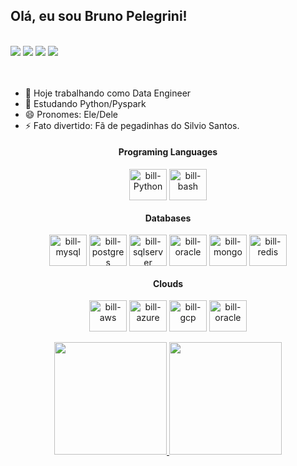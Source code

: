 ## Olá, eu sou Bruno Pelegrini!
<br>
<div> 
 	<a href="https://www.twitch.tv/billpelegrini" target="_blank"><img src="https://img.shields.io/badge/Twitch-9146FF?style=for-the-badge&logo=twitch&logoColor=white" target="_blank"></a>
  <a href = "mailto:contato@brunopelegrini.com"><img src="https://img.shields.io/badge/-Gmail-%23333?style=for-the-badge&logo=gmail&logoColor=white" target="_blank"></a>
  <a href="https://www.linkedin.com/in/brunompelegrini/" target="_blank"><img src="https://img.shields.io/badge/-LinkedIn-%230077B5?style=for-the-badge&logo=linkedin&logoColor=white" target="_blank"></a> 
  <a href="https://twitter.com/L0rdB1LL" target="_blank"><img src="https://img.shields.io/badge/Twitter-1DA1F2?style=for-the-badge&logo=twitter&logoColor=white" target="_blank"></a> 
</div><br><br>


- 🔭 Hoje trabalhando como Data Engineer
- 🌱 Estudando Python/Pyspark
- 😄 Pronomes: Ele/Dele
- ⚡ Fato divertido: Fã de pegadinhas do Silvio Santos.


<div align="center">

#### Programing Languages

<div style="display: inline_block">
  <img align="center" alt="bill-Python" height="50" width="60" src="https://cdn.jsdelivr.net/gh/devicons/devicon/icons/python/python-original.svg">
  <img align="center" alt="bill-bash" height="50" width="60" src="https://cdn.jsdelivr.net/gh/devicons/devicon/icons/bash/bash-original.svg">
</div>

#### Databases

<div style="display: inline_block">
  <img align="center" alt="bill-mysql" height="50" width="60" src="https://cdn.jsdelivr.net/gh/devicons/devicon/icons/mysql/mysql-original-wordmark.svg">
  <img align="center" alt="bill-postgres" height="50" width="60" src="https://cdn.jsdelivr.net/gh/devicons/devicon/icons/postgresql/postgresql-original-wordmark.svg">
  <img align="center" alt="bill-sqlserver" height="50" width="60" src="https://cdn.jsdelivr.net/gh/devicons/devicon/icons/microsoftsqlserver/microsoftsqlserver-plain-wordmark.svg">
  <img align="center" alt="bill-oracle" height="50" width="60" src="https://cdn.jsdelivr.net/gh/devicons/devicon/icons/oracle/oracle-original.svg">
  <img align="center" alt="bill-mongo" height="50" width="60" src="https://cdn.jsdelivr.net/gh/devicons/devicon/icons/mongodb/mongodb-original-wordmark.svg">
  <img align="center" alt="bill-redis" height="50" width="60" src="https://cdn.jsdelivr.net/gh/devicons/devicon/icons/redis/redis-original-wordmark.svg">
</div>

#### Clouds

<div style="display: inline_block">
  <img align="center" alt="bill-aws" height="50" width="60" src="https://cdn.jsdelivr.net/gh/devicons/devicon/icons/amazonwebservices/amazonwebservices-original-wordmark.svg">
  <img align="center" alt="bill-azure" height="50" width="60" src="https://cdn.jsdelivr.net/gh/devicons/devicon/icons/azure/azure-original-wordmark.svg">
  <img align="center" alt="bill-gcp" height="50" width="60" src="https://cdn.jsdelivr.net/gh/devicons/devicon/icons/googlecloud/googlecloud-original-wordmark.svg">
  <img align="center" alt="bill-oracle" height="50" width="60" src="https://cdn.jsdelivr.net/gh/devicons/devicon/icons/oracle/oracle-original.svg">
  <br><br>
</div>
</div>


<div align="center">
  <a href="https://github.com/billpelegrini">
  <img height="180em" src="https://github-readme-stats.vercel.app/api?username=billpelegrini&show_icons=true&theme=dark&include_all_commits=true&count_private=true"/>
  <img height="180em" src="https://github-readme-stats.vercel.app/api/top-langs/?username=billpelegrini&layout=compact&langs_count=7&theme=dark"/>
</div>
  
